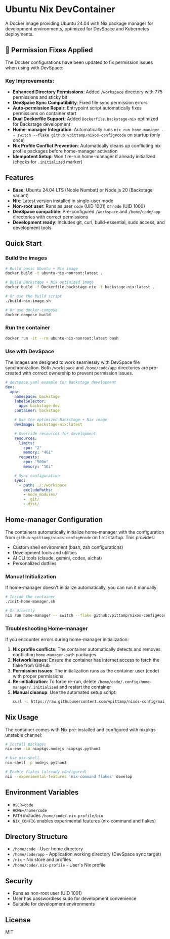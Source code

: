 # Ubuntu Nix DevContainer

A Docker image providing Ubuntu 24.04 with Nix package manager for development environments, optimized for DevSpace and Kubernetes deployments.

## 🔧 Permission Fixes Applied

The Docker configurations have been updated to fix permission issues when using with DevSpace:

### Key Improvements:
- **Enhanced Directory Permissions**: Added `/workspace` directory with 775 permissions and sticky bit
- **DevSpace Sync Compatibility**: Fixed file sync permission errors
- **Auto-permission Repair**: Entrypoint script automatically fixes permissions on container start
- **Dual Dockerfile Support**: Added `Dockerfile.backstage-nix` optimized for Backstage development
- **Home-manager Integration**: Automatically runs `nix run home-manager -- switch --flake github:vpittamp/nixos-config#code` on startup (only once)
- **Nix Profile Conflict Prevention**: Automatically cleans up conflicting nix profile packages before home-manager activation
- **Idempotent Setup**: Won't re-run home-manager if already initialized (checks for `.initialized` marker)

## Features

- **Base**: Ubuntu 24.04 LTS (Noble Numbat) or Node.js 20 (Backstage variant)
- **Nix**: Latest version installed in single-user mode
- **Non-root user**: Runs as user `code` (UID 1001) or `node` (UID 1000)
- **DevSpace compatible**: Pre-configured `/workspace` and `/home/code/app` directories with correct permissions
- **Development ready**: Includes git, curl, build-essential, sudo access, and development tools

## Quick Start

### Build the images

```bash
# Build basic Ubuntu + Nix image
docker build -t ubuntu-nix-nonroot:latest .

# Build Backstage + Nix optimized image
docker build -f Dockerfile.backstage-nix -t backstage-nix:latest .

# Or use the build script
./build-nix-image.sh

# Or use docker-compose
docker-compose build
```

### Run the container

```bash
docker run -it --rm ubuntu-nix-nonroot:latest bash
```

### Use with DevSpace

The images are designed to work seamlessly with DevSpace file synchronization. Both `/workspace` and `/home/code/app` directories are pre-created with correct ownership to prevent permission issues.

```yaml
# devspace.yaml example for Backstage development
dev:
  app:
    namespace: backstage
    labelSelector:
      app: backstage-dev
    container: backstage

    # Use the optimized Backstage + Nix image
    devImage: backstage-nix:latest

    # Override resources for development
    resources:
      limits:
        cpu: "2"
        memory: "4Gi"
      requests:
        cpu: "500m"
        memory: "1Gi"

    # Sync configuration
    sync:
      - path: ./:/workspace
        excludePaths:
        - node_modules/
        - .git/
        - dist/
```

## Home-manager Configuration

The containers automatically initialize home-manager with the configuration from `github:vpittamp/nixos-config#code` on first startup. This provides:
- Custom shell environment (bash, zsh configurations)
- Development tools and utilities
- AI CLI tools (claude, gemini, codex, aichat)
- Personalized dotfiles

### Manual Initialization
If home-manager doesn't initialize automatically, you can run it manually:
```bash
# Inside the container
./init-home-manager.sh

# Or directly
nix run home-manager -- switch --flake github:vpittamp/nixos-config#code --impure
```

### Troubleshooting Home-manager
If you encounter errors during home-manager initialization:
1. **Nix profile conflicts**: The container automatically detects and removes conflicting `home-manager-path` packages
2. **Network issues**: Ensure the container has internet access to fetch the flake from GitHub
3. **Permission issues**: The initialization runs as the container user (code) with proper permissions
4. **Re-initialization**: To force re-run, delete `/home/code/.config/home-manager/.initialized` and restart the container
5. **Manual cleanup**: Use the automated setup script:
   ```bash
   curl -L https://raw.githubusercontent.com/vpittamp/nixos-config/main/scripts/codespaces-setup.sh | bash
   ```

## Nix Usage

The container comes with Nix pre-installed and configured with nixpkgs-unstable channel:

```bash
# Install packages
nix-env -iA nixpkgs.nodejs nixpkgs.python3

# Use nix-shell
nix-shell -p nodejs python3

# Enable flakes (already configured)
nix --experimental-features 'nix-command flakes' develop
```

## Environment Variables

- `USER=code`
- `HOME=/home/code`
- `PATH` includes `/home/code/.nix-profile/bin`
- `NIX_CONFIG` enables experimental features (nix-command and flakes)

## Directory Structure

- `/home/code` - User home directory
- `/home/code/app` - Application working directory (DevSpace sync target)
- `/nix` - Nix store and profiles
- `/home/code/.nix-profile` - User's Nix profile

## Security

- Runs as non-root user (UID 1001)
- User has passwordless sudo for development convenience
- Suitable for development environments

## License

MIT